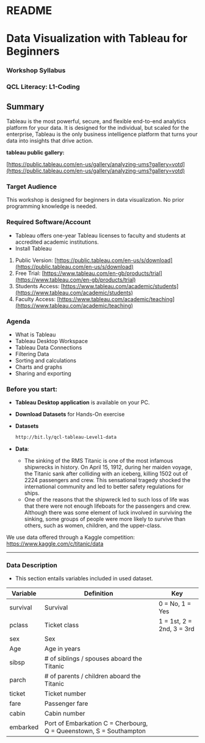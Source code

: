 # README

# Data Visualization with Tableau for Beginners

### **Workshop Syllabus**

### **QCL Literacy: L1-Coding**

## **Summary**

Tableau is the most powerful, secure, and flexible end-to-end analytics platform for your data. It is designed for the individual, but scaled for the enterprise, Tableau is the only business intelligence platform that turns your data into insights that drive action.

**tableau public gallery:**

[https://public.tableau.com/en-us/gallery/analyzing-ums?gallery=votd](https://public.tableau.com/en-us/gallery/analyzing-ums?gallery=votd)

### **Target Audience**

This workshop is designed for beginners in data visualization. No prior programming knowledge is needed.

### **Required Software/Account**

- Tableau offers one-year Tableau licenses to faculty and students at accredited academic institutions.
- Install Tableau
1. Public Version: [https://public.tableau.com/en-us/s/download](https://public.tableau.com/en-us/s/download)
2. Free Trial: [https://www.tableau.com/en-gb/products/trial](https://www.tableau.com/en-gb/products/trial)
3. Students Access: [https://www.tableau.com/academic/students](https://www.tableau.com/academic/students)
4. Faculty Access: [https://www.tableau.com/academic/teaching](https://www.tableau.com/academic/teaching)

### **Agenda**

- What is Tableau
- Tableau Desktop Workspace
- Tableau Data Connections
- Filtering Data
- Sorting and calculations
- Charts and graphs
- Sharing and exporting

### Before you start:

- **Tableau Desktop application** is available on your PC.
- **Download Datasets** for Hands-On exercise
- **Datasets**
    ```bash
    http://bit.ly/qcl-tableau-Level1-data
    ```

- **Data**:
    - The sinking of the RMS Titanic is one of the most infamous shipwrecks in history. On April 15, 1912, during her maiden voyage, the Titanic sank after colliding with an iceberg, killing 1502 out of 2224 passengers and crew. This sensational tragedy shocked the international community and led to better safety regulations for ships.
    - One of the reasons that the shipwreck led to such loss of life was that there were not enough lifeboats for the passengers and crew. Although there was some element of luck involved in surviving the sinking, some groups of people were more likely to survive than others, such as women, children, and the upper-class.

We use data offered through a Kaggle competition: https://www.kaggle.com/c/titanic/data

    
---
### Data Description
  - This section entails variables included in used dataset.

Variable | Definition | Key
--- | --- | ---
survival|	Survival|	0 = No, 1 = Yes
pclass| Ticket class|	1 = 1st, 2 = 2nd, 3 = 3rd
sex| Sex
Age| Age in years
sibsp|	# of siblings / spouses aboard the Titanic
parch|	# of parents / children aboard the Titanic
ticket|	Ticket number
fare|	Passenger fare
cabin|	Cabin number
embarked|	Port of Embarkation	C = Cherbourg, Q = Queenstown, S = Southampton
